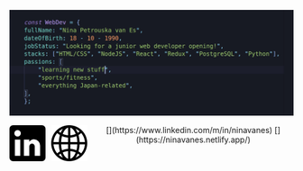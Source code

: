 ![Nina](https://github.com/grakify90/grakify90/blob/master/githubprofile.gif)
<p align="center">
[<img src="https://github.com/grakify90/grakify90/blob/master/linkedin-logo.png" alt="LinkedIn logo" style="float: left; margin-right: 10px;">](https://www.linkedin.com/m/in/ninavanes)
[<img src="https://github.com/grakify90/grakify90/blob/master/www.png" alt="website icon" style="float: left; margin-right: 10px;">](https://ninavanes.netlify.app/)
</p>
